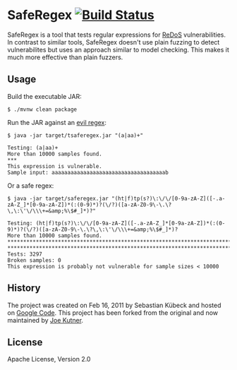 # SafeRegex [![Build Status](https://travis-ci.org/jkutner/saferegex.svg?branch=master)](https://travis-ci.org/jkutner/saferegex)

SafeRegex is a tool that tests regular expressions for [ReDoS](https://www.owasp.org/index.php/Regular_expression_Denial_of_Service_-_ReDoS) 
vulnerabilities. In contrast to similar tools, SafeRegex doesn't use plain fuzzing to detect vulnerabilites but uses an 
approach similar to model checking. This makes it much more effective than plain fuzzers.

## Usage

Build the executable JAR:

```sh-session
$ ./mvnw clean package
```

Run the JAR against an [evil regex](https://www.owasp.org/index.php/Regular_expression_Denial_of_Service_-_ReDoS):

```sh-session
$ java -jar target/tsaferegex.jar "(a|aa)+"
                          
Testing: (a|aa)+
More than 10000 samples found.
***
This expression is vulnerable.
Sample input: aaaaaaaaaaaaaaaaaaaaaaaaaaaaaaaaaaaab
```

Or a safe regex:

```sh-session
$ java -jar target/saferegex.jar "(ht|f)tp(s?)\:\/\/[0-9a-zA-Z]([-.a-zA-Z_]*[0-9a-zA-Z])*(:(0-9)*)?(\/?)([a-zA-Z0-9\-\.\?\,\:\'\/\\\+=&amp;%\$#_]*)?"

Testing: (ht|f)tp(s?)\:\/\/[0-9a-zA-Z]([-.a-zA-Z_]*[0-9a-zA-Z])*(:(0-9)*)?(\/?)([a-zA-Z0-9\-\.\?\,\:\'\/\\\+=&amp;%\$#_]*)?
More than 10000 samples found.
************************************************************************************************************************************************************************************************************
*****************************************************************************************************************************
Tests: 3297
Broken samples: 0
This expression is probably not vulnerable for sample sizes < 10000
```

## History

The project was created on Feb 16, 2011 by Sebastian Kübeck and hosted on [Google Code](https://code.google.com/archive/p/saferegex/). This project has
been forked from the original and now maintained by [Joe Kutner](http://jkutner.github.io/).

## License

Apache License, Version 2.0
